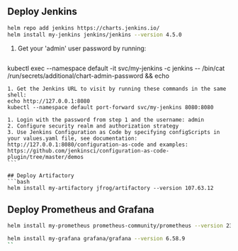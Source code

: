 ## Deploy Jenkins

```bash
helm repo add jenkins https://charts.jenkins.io/
helm install my-jenkins jenkins/jenkins --version 4.5.0
``````

1. Get your 'admin' user password by running:
   ``````
  kubectl exec --namespace default -it svc/my-jenkins -c jenkins -- /bin/cat /run/secrets/additional/chart-admin-password && echo
  ``````
1. Get the Jenkins URL to visit by running these commands in the same shell:
  echo http://127.0.0.1:8080
  kubectl --namespace default port-forward svc/my-jenkins 8080:8080

1. Login with the password from step 1 and the username: admin
2. Configure security realm and authorization strategy
3. Use Jenkins Configuration as Code by specifying configScripts in your values.yaml file, see documentation: http://127.0.0.1:8080/configuration-as-code and examples: https://github.com/jenkinsci/configuration-as-code-plugin/tree/master/demos
```

## Deploy Artifactory
```bash
helm install my-artifactory jfrog/artifactory --version 107.63.12
``````
## Deploy Prometheus and Grafana
```bash
helm install my-prometheus prometheus-community/prometheus --version 23.3.0

helm install my-grafana grafana/grafana --version 6.58.9
``